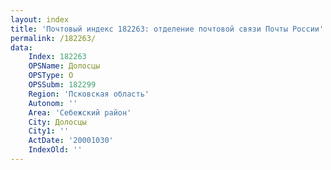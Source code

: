 ```yaml
---
layout: index
title: 'Почтовый индекс 182263: отделение почтовой связи Почты России'
permalink: /182263/
data:
    Index: 182263
    OPSName: Долосцы
    OPSType: О
    OPSSubm: 182299
    Region: 'Псковская область'
    Autonom: ''
    Area: 'Себежский район'
    City: Долосцы
    City1: ''
    ActDate: '20001030'
    IndexOld: ''
---
```

